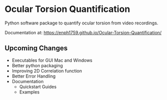 # Ocular Torsion Quantification
Python software package to quantify ocular torsion from video recordings.

Documentation at: https://enph1759.github.io/Ocular-Torsion-Quantification/

## Upcoming Changes
* Executables for GUI Mac and Windows
* Better python packaging
* Improving 2D Correlation function
* Better Error Handling
* Documentation
	* Quickstart Guides
	* Examples


